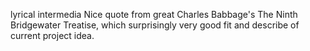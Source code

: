 lyrical intermedia
Nice quote from great Charles Babbage's The Ninth Bridgewater Treatise,  which surprisingly very good fit and describe of current project idea.
